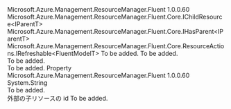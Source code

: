 <Type Name="IExternalChildResource&lt;FluentModelT,IParentT&gt;" FullName="Microsoft.Azure.Management.ResourceManager.Fluent.Core.IExternalChildResource&lt;FluentModelT,IParentT&gt;">
  <TypeSignature Language="C#" Value="public interface IExternalChildResource&lt;FluentModelT,IParentT&gt; : Microsoft.Azure.Management.ResourceManager.Fluent.Core.IChildResource&lt;IParentT&gt;, Microsoft.Azure.Management.ResourceManager.Fluent.Core.IHasParent&lt;IParentT&gt;, Microsoft.Azure.Management.ResourceManager.Fluent.Core.ResourceActions.IRefreshable&lt;FluentModelT&gt;" />
  <TypeSignature Language="ILAsm" Value=".class public interface auto ansi abstract IExternalChildResource`2&lt;FluentModelT, IParentT&gt; implements class Microsoft.Azure.Management.ResourceManager.Fluent.Core.IChildResource`1&lt;!IParentT&gt;, class Microsoft.Azure.Management.ResourceManager.Fluent.Core.IHasName, class Microsoft.Azure.Management.ResourceManager.Fluent.Core.IHasParent`1&lt;!IParentT&gt;, class Microsoft.Azure.Management.ResourceManager.Fluent.Core.ResourceActions.IIndexable, class Microsoft.Azure.Management.ResourceManager.Fluent.Core.ResourceActions.IRefreshable`1&lt;!FluentModelT&gt;" />
  <TypeSignature Language="DocId" Value="T:Microsoft.Azure.Management.ResourceManager.Fluent.Core.IExternalChildResource`2" />
  <TypeSignature Language="VB.NET" Value="Public Interface IExternalChildResource(Of FluentModelT, IParentT)&#xA;Implements IChildResource(Of IParentT), IHasParent(Of IParentT), IRefreshable(Of FluentModelT)" />
  <TypeSignature Language="F#" Value="type IExternalChildResource&lt;'FluentModelT, 'IParentT&gt; = interface&#xA;    interface IChildResource&lt;'IParentT&gt;&#xA;    interface IHasName&#xA;    interface IIndexable&#xA;    interface IHasParent&lt;'IParentT&gt;&#xA;    interface IRefreshable&lt;'FluentModelT&gt;" />
  <AssemblyInfo>
    <AssemblyName>Microsoft.Azure.Management.ResourceManager.Fluent</AssemblyName>
    <AssemblyVersion>1.0.0.60</AssemblyVersion>
  </AssemblyInfo>
  <TypeParameters>
    <TypeParameter Name="FluentModelT" />
    <TypeParameter Name="IParentT" />
  </TypeParameters>
  <Interfaces>
    <Interface>
      <InterfaceName>Microsoft.Azure.Management.ResourceManager.Fluent.Core.IChildResource&lt;IParentT&gt;</InterfaceName>
    </Interface>
    <Interface>
      <InterfaceName>Microsoft.Azure.Management.ResourceManager.Fluent.Core.IHasParent&lt;IParentT&gt;</InterfaceName>
    </Interface>
    <Interface>
      <InterfaceName>Microsoft.Azure.Management.ResourceManager.Fluent.Core.ResourceActions.IRefreshable&lt;FluentModelT&gt;</InterfaceName>
    </Interface>
  </Interfaces>
  <Docs>
    <typeparam name="FluentModelT">To be added.</typeparam>
    <typeparam name="IParentT">To be added.</typeparam>
    <summary>To be added.</summary>
    <remarks>To be added.</remarks>
  </Docs>
  <Members>
    <Member MemberName="Id">
      <MemberSignature Language="C#" Value="public string Id { get; }" />
      <MemberSignature Language="ILAsm" Value=".property instance string Id" />
      <MemberSignature Language="DocId" Value="P:Microsoft.Azure.Management.ResourceManager.Fluent.Core.IExternalChildResource`2.Id" />
      <MemberSignature Language="VB.NET" Value="Public ReadOnly Property Id As String" />
      <MemberSignature Language="F#" Value="member this.Id : string" Usage="Microsoft.Azure.Management.ResourceManager.Fluent.Core.IExternalChildResource&lt;'FluentModelT, 'IParentT&gt;.Id" />
      <MemberType>Property</MemberType>
      <AssemblyInfo>
        <AssemblyName>Microsoft.Azure.Management.ResourceManager.Fluent</AssemblyName>
        <AssemblyVersion>1.0.0.60</AssemblyVersion>
      </AssemblyInfo>
      <ReturnValue>
        <ReturnType>System.String</ReturnType>
      </ReturnValue>
      <Docs>
        <summary>To be added.</summary>
        <value>外部の子リソースの id</value>
        <remarks>To be added.</remarks>
      </Docs>
    </Member>
  </Members>
</Type>